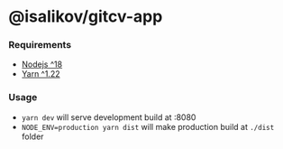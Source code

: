 # @isalikov/gitcv-app

### Requirements

- [Nodejs ^18](https://nodejs.org/en/)
- [Yarn ^1.22](https://yarnpkg.com/)

### Usage

-   `yarn dev` will serve development build at :8080
-   `NODE_ENV=production yarn dist` will make production build at `./dist` folder
